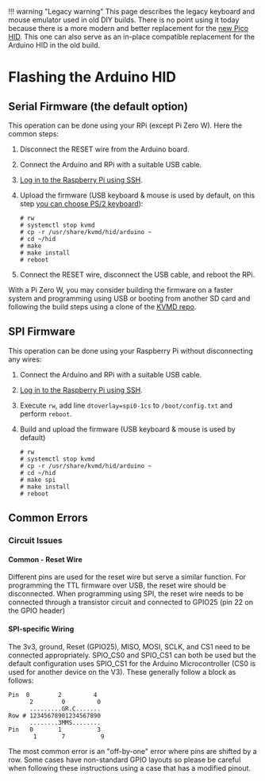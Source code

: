 !!! warning "Legacy warning"
    This page describes the legacy keyboard and mouse emulator used in old DIY builds.
    There is no point using it today because there is a more modern and better replacement for the [new Pico HID](pico_hid.md).
    This one can also serve as an in-place compatible replacement for the Arduino HID in the old build.

# Flashing the Arduino HID

## Serial Firmware (the default option)

This operation can be done using your RPi (except Pi Zero W). Here the common steps:

1. Disconnect the RESET wire from the Arduino board.

2. Connect the Arduino and RPi with a suitable USB cable.

3. [Log in to the Raspberry Pi using SSH](https://docs.pikvm.org/first_steps/#getting-access-to-pikvm).

4. Upload the firmware (USB keyboard & mouse is used by default, on this step [you can choose PS/2 keyboard](arduino_hid.md#ps2-keyboard)):

    ```
    # rw
    # systemctl stop kvmd
    # cp -r /usr/share/kvmd/hid/arduino ~
    # cd ~/hid
    # make
    # make install
    # reboot
    ```

5. Connect the RESET wire, disconnect the USB cable, and reboot the RPi.

With a Pi Zero W, you may consider building the firmware on a faster system and programming using USB or booting from another SD card and following the build steps using a clone of the [KVMD repo](https://github.com/pikvm/kvmd).


## SPI Firmware

This operation can be done using your Raspberry Pi without disconnecting any wires:

1. Connect the Arduino and RPi with a suitable USB cable.

2. [Log in to the Raspberry Pi using SSH](https://docs.pikvm.org/first_steps/#getting-access-to-pikvm).

3. Execute `rw`, add line `dtoverlay=spi0-1cs` to `/boot/config.txt` and perform `reboot`.

4. Build and upload the firmware (USB keyboard & mouse is used by default)

    ```shell
    # rw
    # systemctl stop kvmd
    # cp -r /usr/share/kvmd/hid/arduino ~
    # cd ~/hid
    # make spi
    # make install
    # reboot
    ```

## Common Errors

### Circuit Issues

#### Common - Reset Wire
Different pins are used for the reset wire but serve a similar function. For programming the TTL firmware over USB, the reset wire should be disconnected. When programming using SPI, the reset wire needs to be connected through a transistor circuit and connected to GPIO25 (pin 22 on the GPIO header)


#### SPI-specific Wiring
The 3v3, ground, Reset (GPIO25), MISO, MOSI, SCLK, and CS1 need to be connected appropriately. SPIO_CS0 and SPIO_CS1 can both be used but the default configuration uses SPIO_CS1 for the Arduino Microcontroller (CS0 is used for another device on the V3). These generally follow a block as follows:

```
Pin  0        2         4
      2        0         0
      .........GR.C.......
Row # 12345678901234567890
      ........3MMS........
Pin   0       1          3
       1       7          9
```

The most common error is an "off-by-one" error where pins are shifted by a row. Some cases have non-standard GPIO layouts so please be careful when following these instructions using a case that has a modified pinout.
